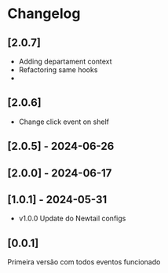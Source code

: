 # Changelog

## [2.0.7]
- Adding departament context
- Refactoring same hooks
- 
## [2.0.6]
- Change click event on shelf

## [2.0.5] - 2024-06-26

## [2.0.0] - 2024-06-17

## [1.0.1] - 2024-05-31
- v1.0.0 Update do Newtail configs

## [0.0.1]
Primeira versão com todos eventos funcionado
